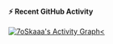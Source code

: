 
  <summary><b>⚡ Recent GitHub Activity</b></summary>
  <br/>
   <a href="https://github.com/iqrarijaz"><img alt="7oSkaaa's Activity Graph" src="https://activity-graph.herokuapp.com/graph?username=7oSkaaa&custom_title=7oSkaaa's%20Contribution%20Graph&theme=react-dark" /><
